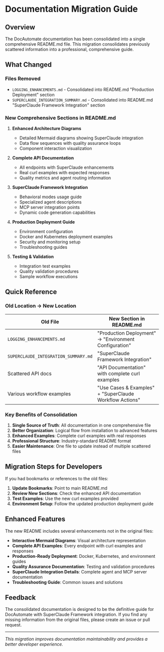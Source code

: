# Documentation Migration Guide

## Overview

The DocAutomate documentation has been consolidated into a single comprehensive README.md file. This migration consolidates previously scattered information into a professional, comprehensive guide.

## What Changed

### Files Removed
- `LOGGING_ENHANCEMENTS.md` - Consolidated into README.md "Production Deployment" section
- `SUPERCLAUDE_INTEGRATION_SUMMARY.md` - Consolidated into README.md "SuperClaude Framework Integration" section

### New Comprehensive Sections in README.md

1. **Enhanced Architecture Diagrams**
   - Detailed Mermaid diagrams showing SuperClaude integration
   - Data flow sequences with quality assurance loops
   - Component interaction visualization

2. **Complete API Documentation**
   - All endpoints with SuperClaude enhancements
   - Real curl examples with expected responses
   - Quality metrics and agent routing information

3. **SuperClaude Framework Integration**
   - Behavioral modes usage guide
   - Specialized agent descriptions
   - MCP server integration points
   - Dynamic code generation capabilities

4. **Production Deployment Guide**
   - Environment configuration
   - Docker and Kubernetes deployment examples
   - Security and monitoring setup
   - Troubleshooting guides

5. **Testing & Validation**
   - Integration test examples
   - Quality validation procedures
   - Sample workflow executions

## Quick Reference

### Old Location → New Location

| Old File | New Section in README.md |
|----------|-------------------------|
| `LOGGING_ENHANCEMENTS.md` | "Production Deployment" → "Environment Configuration" |
| `SUPERCLAUDE_INTEGRATION_SUMMARY.md` | "SuperClaude Framework Integration" |
| Scattered API docs | "API Documentation" with complete curl examples |
| Various workflow examples | "Use Cases & Examples" + "SuperClaude Workflow Actions" |

### Key Benefits of Consolidation

1. **Single Source of Truth**: All documentation in one comprehensive file
2. **Better Organization**: Logical flow from installation to advanced features
3. **Enhanced Examples**: Complete curl examples with real responses
4. **Professional Structure**: Industry-standard README format
5. **Easier Maintenance**: One file to update instead of multiple scattered files

## Migration Steps for Developers

If you had bookmarks or references to the old files:

1. **Update Bookmarks**: Point to main README.md
2. **Review New Sections**: Check the enhanced API documentation
3. **Test Examples**: Use the new curl examples provided
4. **Environment Setup**: Follow the updated production deployment guide

## Enhanced Features

The new README includes several enhancements not in the original files:

- **Interactive Mermaid Diagrams**: Visual architecture representation
- **Complete API Examples**: Every endpoint with curl examples and responses
- **Production-Ready Deployment**: Docker, Kubernetes, and environment guides
- **Quality Assurance Documentation**: Testing and validation procedures
- **SuperClaude Integration Details**: Complete agent and MCP server documentation
- **Troubleshooting Guide**: Common issues and solutions

## Feedback

The consolidated documentation is designed to be the definitive guide for DocAutomate with SuperClaude Framework integration. If you find any missing information from the original files, please create an issue or pull request.

---

*This migration improves documentation maintainability and provides a better developer experience.*